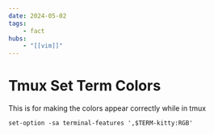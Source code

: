 ```yaml
---
date: 2024-05-02
tags:
    - fact
hubs:
    - "[[vim]]"
---
```

#  Tmux Set Term Colors

This is for making the colors appear correctly while in tmux
```
set-option -sa terminal-features ',$TERM-kitty:RGB'
```

